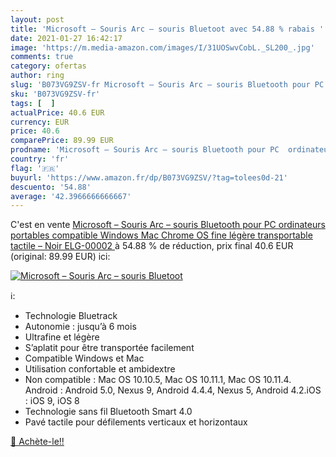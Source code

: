 ```yaml
---
layout: post
title: 'Microsoft – Souris Arc – souris Bluetoot avec 54.88 % rabais '
date: 2021-01-27 16:42:17
image: 'https://m.media-amazon.com/images/I/31UOSwvCobL._SL200_.jpg'
comments: true
category: ofertas
author: ring
slug: 'B073VG9ZSV-fr Microsoft – Souris Arc – souris Bluetooth pour PC...'
sku: 'B073VG9ZSV-fr'
tags: [  ]
actualPrice: 40.6 EUR
currency: EUR
price: 40.6
comparePrice: 89.99 EUR
prodname: 'Microsoft – Souris Arc – souris Bluetooth pour PC  ordinateurs portables compatible Windows  Mac  Chrome OS  fine  légère  transportable  tactile  – Noir  ELG-00002 '
country: 'fr'
flag: '🇫🇷'
buyurl: 'https://www.amazon.fr/dp/B073VG9ZSV/?tag=tolees0d-21'
descuento: '54.88'
average: '42.3966666666667'
---
```


C'est en vente [Microsoft – Souris Arc – souris Bluetooth pour PC  ordinateurs portables compatible Windows  Mac  Chrome OS  fine  légère  transportable  tactile  – Noir  ELG-00002 ](https://www.amazon.fr/dp/B073VG9ZSV/?tag=tolees0d-21)  à  54.88 % de réduction, prix final  40.6 EUR (original: 89.99 EUR) ici:

[![Microsoft – Souris Arc – souris Bluetoot](https://m.media-amazon.com/images/I/31UOSwvCobL._SL200_.jpg)](https://www.amazon.fr/dp/B073VG9ZSV/?tag=tolees0d-21)

ℹ️:

- Technologie Bluetrack
- Autonomie : jusqu’à 6 mois
- Ultrafine et légère
- S’aplatit pour être transportée facilement
- Compatible Windows et Mac
- Utilisation confortable et ambidextre
- Non compatible : Mac OS 10.10.5, Mac OS 10.11.1, Mac OS 10.11.4. Android : Android 5.0, Nexus 9, Android 4.4.4, Nexus 5, Android 4.2.iOS : iOS 9, iOS 8
- Technologie sans fil Bluetooth Smart 4.0
- Pavé tactile pour défilements verticaux et horizontaux

[🛒 Achète-le!!](https://www.amazon.fr/dp/B073VG9ZSV/?tag=tolees0d-21)
